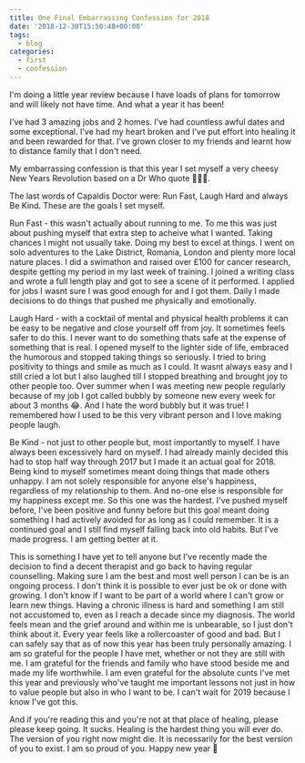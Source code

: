 ```yaml
---
title: One Final Embarrassing Confession for 2018
date: '2018-12-30T15:50:48+00:00'
tags:
  - blog
categories:
  - first
  - confession
---
```

I'm doing a little year review because I have loads of plans for tomorrow and will likely not have time. And what a year it has been!

<!--more-->

I've had 3 amazing jobs and 2 homes. I've had countless awful dates and some exceptional. I've had my heart broken and I've put effort into healing it and been rewarded for that. I've grown closer to my friends and learnt how to distance family that I don't need.

My embarrassing confession is that this year I set myself a very cheesy New Years Revolution based on a Dr Who quote 🤦🏻‍♀.

The last words of Capaldis Doctor were: Run Fast, Laugh Hard and always Be Kind. These are the goals  I set myself. 

Run Fast - this wasn't actually about running to me. To me this was just about pushing myself that extra step to acheive what I wanted. Taking chances I might not usually take. Doing my best to excel at things.
I went on solo adventures to the Lake District, Romania, London and plenty more local nature places.
I did a swimathon and raised over £100 for cancer research, despite getting my period in my last week of training.
I joined a writing class and wrote a full length play and got to see a scene of it performed.
I applied for jobs I wasnt sure I was good enough for and I got them. 
Daily I made decisions to do things that pushed me physically and emotionally.

Laugh Hard - with a cocktail of mental and physical health problems it can be easy to be negative and close yourself off from joy. It sometimes feels safer to do this. I never want to do something thats safe at the expense of something that is real. I opened myself to the lighter side of life, embraced the humorous and stopped taking things so seriously. I tried to bring positivity to things and smile as much as I could. It wasnt always easy and I still cried a lot but I also laughed till I stopped breathing and brought joy to other people too. Over summer when I was meeting new people regularly because of my job I got called bubbly by someone new every week for about 3 months 😂. And I hate the word bubbly but it was true! I remembered how I used to be this very vibrant person and I love making people laugh.

Be Kind - not just to other people but, most importantly to myself. I have always been excessively hard on myself. I had already mainly decided this had to stop half way through 2017 but I made it an actual goal for 2018. Being kind to myself sometimes meant doing things that made others unhappy. I am not solely responsible for anyone else's happiness, regardless of my relationship to them. And no-one else is responsible for my happiness except me. So this one was the hardest. I've pushed myself before, I've been positive and funny before but this goal meant doing something I had actively avoided for as long as I could remember. It is a continued goal and I still find myself falling back into old habits. But I've made progress. I am getting better at it.

This is something I have yet to tell anyone but I've recently made the decision to find a decent therapist and go back to having regular counselling. Making sure I am the best and most well person I can be is an ongoing process. I don't think it is possible to ever just be ok or done with growing. I don't know if I want to be part of a world where I can't grow or learn new things. Having a chronic illness is hard and something I am still not accustomed to, even as I reach a decade since my diagnosis. The world feels mean and the grief around and within me is unbearable, so I just don't think about it. Every year feels like a rollercoaster of good and bad. But I can safely say that as of now this year has been truly personally amazing. I am so grateful for the people I have met, whether or not they are still with me. I am grateful for the friends and family who have stood beside me and made my life worthwhile. I am even grateful for the absolute cunts I've met this year and previously who've taught me important lessons not just in how to value people but also in who I want to be. I can't wait for 2019 because I know I've got this.

And if you're reading this and you're not at that place of healing, please please keep going. It sucks. Healing is the hardest thing you will ever do. The version of you right now might die. It is necessarily for the best version of you to exist. I am so proud of you. Happy new year 💛
